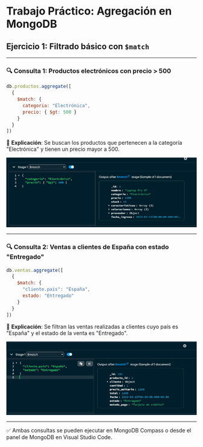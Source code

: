 
# Trabajo Práctico: Agregación en MongoDB

## Ejercicio 1: Filtrado básico con `$match`

---

### 🔍 Consulta 1: Productos electrónicos con precio > 500

```js
db.productos.aggregate([
  {
    $match: {
      categoria: "Electrónica",
      precio: { $gt: 500 }
    }
  }
])
```

📌 **Explicación**: Se buscan los productos que pertenecen a la categoría "Electrónica" y tienen un precio mayor a 500.

![screen1](img/ej1_captura1.png)

---

### 🔍 Consulta 2: Ventas a clientes de España con estado "Entregado"

```js
db.ventas.aggregate([
  {
    $match: {
      "cliente.pais": "España",
      estado: "Entregado"
    }
  }
])
```

📌 **Explicación**: Se filtran las ventas realizadas a clientes cuyo país es "España" y el estado de la venta es "Entregado".

![screen2](img/ej1_captura2.png)

---

✅ Ambas consultas se pueden ejecutar en MongoDB Compass o desde el panel de MongoDB en Visual Studio Code.
